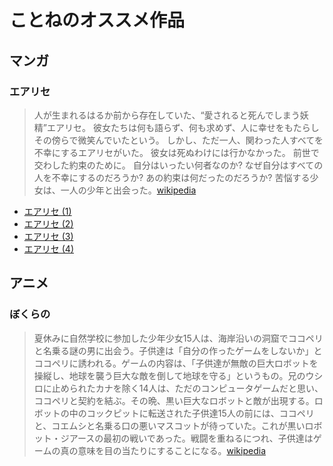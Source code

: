 # ことねのオススメ作品
## マンガ
### エアリセ
> 人が生まれるはるか前から存在していた、“愛されると死んでしまう妖精”エアリセ。 彼女たちは何も語らず、何も求めず、人に幸せをもたらしその傍らで微笑んでいたという。 しかし、ただ一人、関わった人すべてを不幸にするエアリセがいた。 彼女は死ぬわけには行かなかった。 前世で交わした約束のために。 自分はいったい何者なのか? なぜ自分はすべての人を不幸にするのだろうか? あの約束は何だったのだろうか? 苦悩する少女は、一人の少年と出会った。[wikipedia](http://ja.wikipedia.org/wiki/エアリセ)

- [エアリセ (1)](http://www.amazon.co.jp/エアリセ-1-DENGEKI-COMICS-C147-1/dp/4840234949)
- [エアリセ (2)](http://www.amazon.co.jp/エアリセ-2-電撃コミックス-榎宮-祐/dp/4840237476)
- [エアリセ (3)](http://www.amazon.co.jp/エアリセ-3-電撃コミックス-榎宮-祐/dp/4840240078)
- [エアリセ (4)](http://www.amazon.co.jp/エアリセ-4-電撃コミックス-榎宮-祐/dp/4048670751)

## アニメ
### ぼくらの
> 夏休みに自然学校に参加した少年少女15人は、海岸沿いの洞窟でココペリと名乗る謎の男に出会う。子供達は「自分の作ったゲームをしないか」とココペリに誘われる。ゲームの内容は、「子供達が無敵の巨大ロボットを操縦し、地球を襲う巨大な敵を倒して地球を守る」というもの。兄のウシロに止められたカナを除く14人は、ただのコンピュータゲームだと思い、ココペリと契約を結ぶ。その晩、黒い巨大なロボットと敵が出現する。ロボットの中のコックピットに転送された子供達15人の前には、ココペリと、コエムシと名乗る口の悪いマスコットが待っていた。これが黒いロボット・ジアースの最初の戦いであった。戦闘を重ねるにつれ、子供達はゲームの真の意味を目の当たりにすることになる。[wikipedia](http://ja.wikipedia.org/wiki/ぼくらの)

